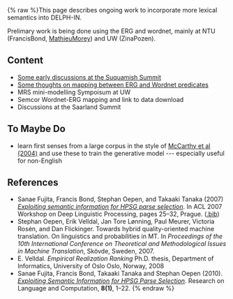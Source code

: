 {% raw %}This page describes ongoing work to incorporate more lexical semantics
into DELPH-IN.

Prelimary work is being done using the ERG and wordnet, mainly at NTU
(FrancisBond, [MathieuMorey](/MathieuMorey)) and UW
(ZinaPozen).

## Content

- [Some early discussions at the Suquamish
Summit]()
- [Some thoughts on mapping between ERG and Wordnet
predicates]()
- MRS mini-modelling Sympoisum at UW
- Semcor Wordnet-ERG mapping and link to data download
- Discussions at the Saarland Summit

## To Maybe Do

- learn first senses from a large corpus in the style of [McCarthy et
al (2004)](http://aclweb.org/anthology-new/P/P04/P04-1036.pdf) and
use these to train the generative model --- especially useful for
non-English

## References

- Sanae Fujita, Francis Bond, Stephan Oepen, and Takaaki Tanaka (2007)
*[Exploiting semantic information for HPSG parse
selection](http://aclweb.org/anthology-new/W/W07/W07-1204.pdf)*. In
ACL 2007 Workshop on Deep Linguistic Processing, pages 25–32,
Prague. ([.bib](http://aclweb.org/anthology-new/W/W07/W07-1204.bib))
- Stephan Oepen, Erik Velldal, Jan Tore Lønning, Paul Meurer, Victoria
Rosén, and Dan Flickinger. Towards hybrid quality-oriented machine
translation. On linguistics and probabilities in MT. In *Proceedings
of the 10th International Conference on Theoretical and
Methodological Issues in Machine Translation*, Skövde, Sweden, 2007.
- E. Velldal. *Empirical Realization Ranking* Ph.D. thesis, Department
of Informatics, University of Oslo Oslo, Norway, 2008
- Sanae Fujita, Francis Bond, Takaaki Tanaka and Stephan Oepen (2010).
*[Exploiting Semantic Information for HPSG Parse
Selection](http://dx.doi.org/10.1007/s11168-010-9069-7)*. Research
on Language and Computation, **8(1)**, 1–22.
<update date omitted for speed>{% endraw %}